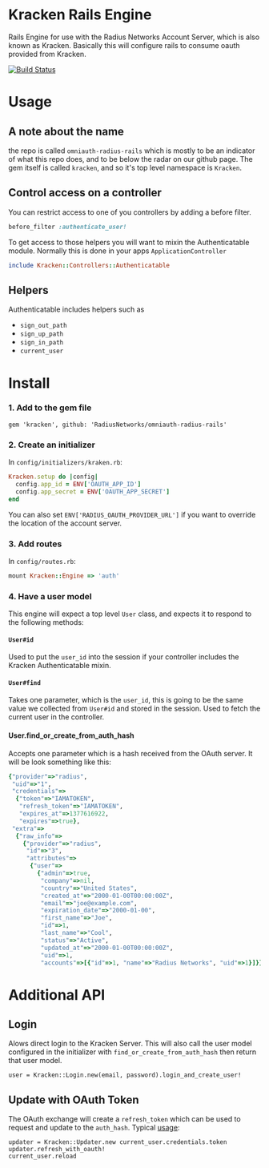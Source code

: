 # Kracken Rails Engine

Rails Engine for use with the Radius Networks Account Server, which is also known as Kracken. Basically this will configure rails to consume oauth provided from Kracken.

[![Build Status](https://travis-ci.org/RadiusNetworks/omniauth-radius-rails.svg)](https://travis-ci.org/RadiusNetworks/omniauth-radius-rails)

# Usage

## A note about the name

the repo is called `omniauth-radius-rails` which is mostly to be an indicator of what this repo does, and to be below the radar on our github page. The gem itself is called `kracken`, and so it's top level namespace is `Kracken`.

## Control access on a controller

You can restrict access to one of you controllers by adding a before filter.

```ruby
before_filter :authenticate_user!
```

To get access to those helpers you will want to mixin the Authenticatable module. Normally this is done in your apps `ApplicationController`

```ruby
include Kracken::Controllers::Authenticatable
```

## Helpers

Authenticatable includes helpers such as

* `sign_out_path`
* `sign_up_path`
* `sign_in_path`
* `current_user`

# Install

### 1. Add to the gem file

    gem 'kracken', github: 'RadiusNetworks/omniauth-radius-rails'


### 2. Create an initializer

In `config/initializers/kraken.rb`:

```ruby
Kracken.setup do |config|
  config.app_id = ENV['OAUTH_APP_ID']
  config.app_secret = ENV['OAUTH_APP_SECRET']
end
```

You can also set `ENV['RADIUS_OAUTH_PROVIDER_URL']` if you want to override the location of the account server.

### 3. Add routes

In `config/routes.rb`:

```ruby
mount Kracken::Engine => 'auth'
```

### 4. Have a user model

This engine will expect a top level `User` class, and expects it to respond to the following methods:

#### `User#id`

Used to put the `user_id` into the session if your controller includes the Kracken Authenticatable mixin.

#### `User#find`

Takes one parameter, which is the `user_id`, this is going to be the same value we collected from `User#id` and stored in the session. Used to fetch the current user in the controller.

#### User.find_or_create_from_auth_hash

Accepts one parameter which is a hash received from the OAuth server. It will be look something like this:

```ruby
{"provider"=>"radius",
 "uid"=>"1",
 "credentials"=>
  {"token"=>"IAMATOKEN",
   "refresh_token"=>"IAMATOKEN",
   "expires_at"=>1377616922,
   "expires"=>true},
 "extra"=>
  {"raw_info"=>
    {"provider"=>"radius",
     "id"=>"3",
     "attributes"=>
      {"user"=>
        {"admin"=>true,
         "company"=>nil,
         "country"=>"United States",
         "created_at"=>"2000-01-00T00:00:00Z",
         "email"=>"joe@example.com",
         "expiration_date"=>"2000-01-00",
         "first_name"=>"Joe",
         "id"=>1,
         "last_name"=>"Cool",
         "status"=>"Active",
         "updated_at"=>"2000-01-00T00:00:00Z",
         "uid"=>1,
         "accounts"=>[{"id"=>1, "name"=>"Radius Networks", "uid"=>1}]}}}}}
```

# Additional API

## Login

Alows direct login to the Kracken Server. This will also call the user model configured in the initializer with `find_or_create_from_auth_hash` then return that user model.

```
user = Kracken::Login.new(email, password).login_and_create_user!
```

## Update with OAuth Token

The OAuth exchange will create a `refresh_token` which can be used to request and update to the `auth_hash`. Typical [usage](https://github.com/RadiusNetworks/gamera/blob/sdk-config-kit-options/app/controllers/application_controller.rb):

```
updater = Kracken::Updater.new current_user.credentials.token
updater.refresh_with_oauth!
current_user.reload
```


